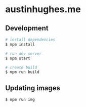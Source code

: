 # austinhughes.me

## Development

```bash
# install dependencies
$ npm install

# run dev server
$ npm start

# create build
$ npm run build
```

## Updating images
```bash
$ npm run img
```

